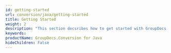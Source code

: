 ```yaml
---
id: getting-started
url: conversion/java/getting-started
title: Getting Started
weight: 2
description: "This section decsribes how to get started with GroupDocs.Conversion for Java library"
keywords: 
productName: GroupDocs.Conversion for Java
hideChildren: False
---
```

